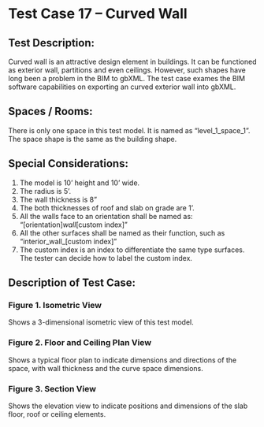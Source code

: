 # Test Case 17 – Curved Wall
## Test Description:
Curved wall is an attractive design element in buildings. It can be functioned as exterior wall, partitions and even ceilings. However, such shapes have long been a problem in the BIM to gbXML. The test case exames the BIM software capabilities on exporting an curved exterior wall into gbXML.
## Spaces / Rooms:
There is only one space in this test model. It is named as “level_1_space_1”. The space shape is the same as the building shape.
## Special Considerations:
1.	The model is 10’ height and 10’ wide.
2.	The radius is 5’.
3.	The wall thickness is 8”
4.	The both thicknesses of roof and slab on grade are 1’.
5.	All the walls face to an orientation shall be named as: “[orientation]_wall_[custom index]”
6.	All the other surfaces shall be named as their function, such as “interior_wall_[custom index]”
7.	The custom index is an index to differentiate the same type surfaces. The tester can decide how to label the custom index.





## Description of Test Case:
### Figure 1. Isometric View
Shows a 3-dimensional isometric view of this test model.
### Figure 2. Floor and Ceiling Plan View
Shows a typical floor plan to indicate dimensions and directions of the space, with wall thickness and the curve space dimensions.  
### Figure 3. Section View
Shows the elevation view to indicate positions and dimensions of the slab floor, roof or ceiling elements.
